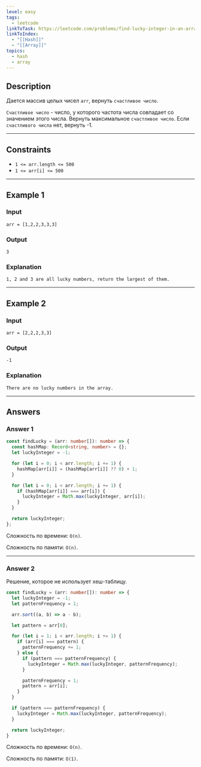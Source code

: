 ```yaml
---
level: easy
tags:
  - leetcode
linkToTask: https://leetcode.com/problems/find-lucky-integer-in-an-array/
linkToIndex:
  - "[[Hash]]"
  - "[[Array]]"
topics:
  - hash
  - array
---
```

## Description

Дается массив целых чисел `arr`, вернуть `счастливое число`.

`Счастливое число` - число, у которого частота числа совпадает со значением этого числа.
Вернуть максимальное `счастливое число`. Если `счастливого числа` нет, вернуть -1.

---
## Constraints

- `1 <= arr.length <= 500`
- `1 <= arr[i] <= 500`

---
## Example 1

### Input

```
arr = [1,2,2,3,3,3]
```
### Output

```
3
```
### Explanation

```
1, 2 and 3 are all lucky numbers, return the largest of them.
```

---
## Example 2

### Input

```
arr = [2,2,2,3,3]
```
### Output

```
-1
```
### Explanation

```
There are no lucky numbers in the array.
```

---
## Answers

### Answer 1

```typescript
const findLucky = (arr: number[]): number => {
  const hashMap: Record<string, number> = {};
  let luckyInteger = -1;

  for (let i = 0; i < arr.length; i += 1) {
    hashMap[arr[i]] = (hashMap[arr[i]] ?? 0) + 1;
  }

  for (let i = 0; i < arr.length; i += 1) {
    if (hashMap[arr[i]] === arr[i]) {
      luckyInteger = Math.max(luckyInteger, arr[i]);
    }
  }

  return luckyInteger;
};
```

Сложность по времени: `O(n)`.

Сложность по памяти: `O(n)`.

---
### Answer 2

Решение, которое не использует хеш-таблицу.

```typescript
const findLucky = (arr: number[]): number => {
  let luckyInteger = -1;
  let patternFrequency = 1;

  arr.sort((a, b) => a - b);

  let pattern = arr[0];

  for (let i = 1; i < arr.length; i += 1) {
    if (arr[i] === pattern) {
      patternFrequency += 1;
    } else {
      if (pattern === patternFrequency) {
        luckyInteger = Math.max(luckyInteger, patternFrequency);
      }

      patternFrequency = 1;
      pattern = arr[i];
    }
  }

  if (pattern === patternFrequency) {
    luckyInteger = Math.max(luckyInteger, patternFrequency);
  }

  return luckyInteger;
}
```

Сложность по времени: `O(n)`.

Сложность по памяти: `O(1)`.